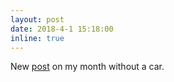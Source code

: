 ```yaml
---
layout: post
date: 2018-4-1 15:18:00
inline: true
---
```


New [post](blog/2018/no_car) on my month without a car.
